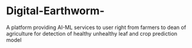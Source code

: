 # Digital-Earthworm-
A platform providing AI-ML services to user right from farmers to dean of agriculture for detection of healthy unhealthy leaf and crop prediction model
